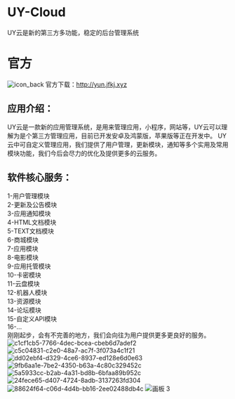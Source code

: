 # UY-Cloud
UY云是新的第三方多功能，稳定的后台管理系统   
# 官方
![icon_back](https://user-images.githubusercontent.com/92195051/188056103-fae4284a-09b8-443d-867e-b8cba1297407.png)
官方下载：http://yun.jfkj.xyz
  ##  应用介绍：
UY云是一款新的应用管理系统，是用来管理应用，小程序，网站等，UY云可以理解为是个第三方管理应用，目前已开发安卓及鸿蒙版，苹果版等正在开发中。
  UY云中可自定义管理应用，我们提供了用户管理，更新模块，通知等多个实用及常用模块功能，我们今后会尽力的优化及提供更多的云服务。
  ##  软件核心服务：
1-用户管理模块  
2-更新及公告模块  
3-应用通知模块  
4-HTML文档模块  
5-TEXT文档模块  
6-商城模块  
7-应用模块  
8-电影模块  
9-应用托管模块  
10-卡密模块  
11-云盘模块  
12-机器人模块  
13-资源模块  
14-论坛模块  
15-自定义API模块  
16-...  
 刚刚起步，会有不完善的地方，我们会向往为用户提供更多更良好的服务。  
![c1cf1cb5-7766-4dec-bcea-cbeb6d7adef2](https://user-images.githubusercontent.com/92195051/188055893-476261cb-8fc8-4ae8-b927-2c87148ab363.jpg)
![c5c04831-c2e0-48a7-ac7f-3f073a4c1f21](https://user-images.githubusercontent.com/92195051/188055905-d406301a-7a05-45de-be51-d772efafee87.jpg)
![dd02ebf4-d329-4ce6-8937-ed128e6d0e63](https://user-images.githubusercontent.com/92195051/188055914-43f8a48b-5db6-45f3-9690-fa43610aac6e.jpg)
![9fb6aa1e-7be2-4350-b63a-4c80c329452c](https://user-images.githubusercontent.com/92195051/188055923-e53b20eb-358f-47f1-af31-846c84f83a12.jpg)
![5a5933cc-b2ab-4a31-bd8b-6bfaa89b952c](https://user-images.githubusercontent.com/92195051/188055930-d79c3fd8-d9d8-4be9-8205-4757aa8d5b23.jpg)
![24fece65-d407-4724-8adb-3137263fd304](https://user-images.githubusercontent.com/92195051/188055936-8f86c412-3378-44f5-946f-7f36458645ff.jpg)
![88624f64-c06d-4d4b-bb16-2ee02488db4c](https://user-images.githubusercontent.com/92195051/188055947-3e0f55d6-6d5d-4744-9d46-363ee5206aac.jpg)
![画板 3](https://user-images.githubusercontent.com/92195051/188055975-7ffbe804-93d1-4c57-a1e2-92951a79654d.png)
